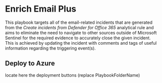 # Enrich Email Plus
This playbook targets all of the email-related incidents that are generated from the *Create incidents from Defender for Office 365* analytical rule and aims to eliminate the need to navigate to other sources outside of Microsoft Sentinel for the required evidence to accurately close the given incident. This is achieved by updating the incident with comments and tags of useful information regarding the triggering event(s).

## Deploy to Azure

locate here the deployment buttons (replace PlaybookFolderName)
